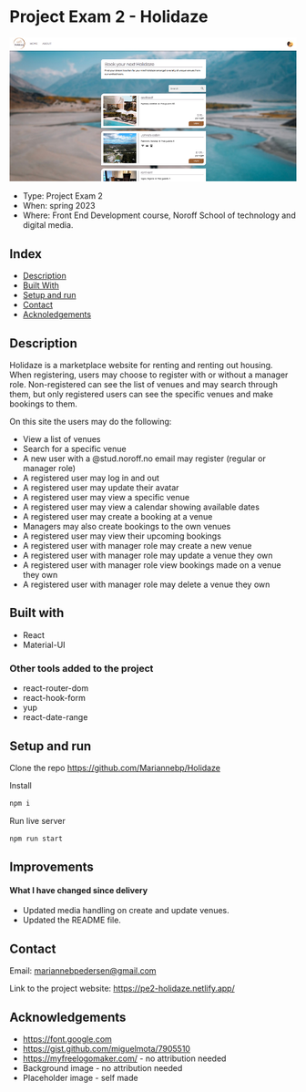 # Project Exam 2 - Holidaze

![Screen shot of project](/src/assets/readmeImage/Holidaze_edt.jpg)

- Type: Project Exam 2
- When: spring 2023
- Where: Front End Development course, Noroff School of technology and digital media.


## Index

- [Description](#Description)
- [Built With](#built-with)
- [Setup and run](#setup-and-run)
- [Contact](#contact)
- [Acknoledgements](#acknowledgements)


## Description

Holidaze is a marketplace website for renting and renting out housing. When registering, users may choose to register with or without a manager role. Non-registered can see the list of venues and may search through them, but only registered users can see the specific venues and make bookings to them.

On this site the users may do the following:
- View a list of venues
- Search for a specific venue
- A new user with a @stud.noroff.no email may register (regular or manager role)
- A registered user may log in and out
- A registered user may update their avatar
- A registered user may view a specific venue
- A registered user may view a calendar showing available dates
- A registered user may create a booking at a venue
- Managers may also create bookings to the own venues
- A registered user may view their upcoming bookings
- A registered user with manager role may create a new venue
- A registered user with manager role may update a venue they own
- A registered user with manager role view bookings made on a venue they own
- A registered user with manager role may delete a venue they own


## Built with

- React
- Material-UI

### Other tools added to the project

- react-router-dom
- react-hook-form
- yup
- react-date-range


## Setup and run

Clone the repo
https://github.com/Mariannebp/Holidaze

Install
```md
npm i
```

Run live server
```md
npm run start
```

## Improvements

#### What I have changed since delivery

- Updated media handling on create and update venues.
- Updated the README file.

## Contact

Email:
mariannebpedersen@gmail.com

Link to the project website:
https://pe2-holidaze.netlify.app/

## Acknowledgements

- https://font.google.com
- https://gist.github.com/miguelmota/7905510
- https://myfreelogomaker.com/ - no attribution needed
- Background image - no attribution needed
- Placeholder image - self made
